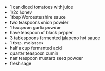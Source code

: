 - 1 can diced tomatoes with juice
- 1/2c honey
- 1tbsp Worcestershire sauce
- two teaspoons onion powder
- 1 teaspoon garlic powder
- have teaspoon of black pepper
- 3 tablespoons fermented jalapeno hot sauce
- 1 tbsp. molasses
- half a cup fermented acid
- quarter teaspoon cumin
- half teaspoon mustard seed powder
- fresh sage
